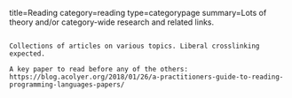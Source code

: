 title=Reading
category=reading
type=categorypage
summary=Lots of theory and/or category-wide research and related links.
~~~~~~

Collections of articles on various topics. Liberal crosslinking expected.

A key paper to read before any of the others: https://blog.acolyer.org/2018/01/26/a-practitioners-guide-to-reading-programming-languages-papers/

